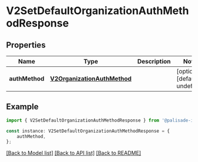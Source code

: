 # V2SetDefaultOrganizationAuthMethodResponse


## Properties

Name | Type | Description | Notes
------------ | ------------- | ------------- | -------------
**authMethod** | [**V2OrganizationAuthMethod**](V2OrganizationAuthMethod.md) |  | [optional] [default to undefined]

## Example

```typescript
import { V2SetDefaultOrganizationAuthMethodResponse } from '@palisade-inc/typescript-sdk';

const instance: V2SetDefaultOrganizationAuthMethodResponse = {
    authMethod,
};
```

[[Back to Model list]](../README.md#documentation-for-models) [[Back to API list]](../README.md#documentation-for-api-endpoints) [[Back to README]](../README.md)
